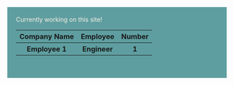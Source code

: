 <body>
<div style="background-color:cadetblue;color:Linen;padding:20px;">
  <t> Currently working on this site! </t>
<table>
  <tr>
    <th> Company Name </th>
    <th> Employee </th>
    <th> Number </th>
  <tr>
    <th> Employee 1 </th>
    <th> Engineer </th>
    <th> 1 </th>
<table>
</div> 
</body>
